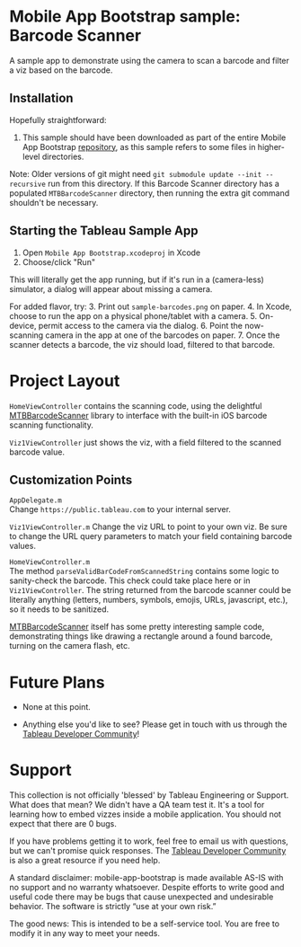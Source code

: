 # Mobile App Bootstrap sample: Barcode Scanner

A sample app to demonstrate using the camera to scan a barcode and filter a viz based on the barcode.

## Installation

Hopefully straightforward:

1. This sample should have been downloaded as part of the entire Mobile App Bootstrap [repository](https://github.com/tableau/mobile-app-bootstrap), as this sample refers to some files in higher-level directories.

Note: Older versions of git might need `git submodule update --init --recursive` run from this directory. If this Barcode Scanner directory has a populated `MTBBarcodeScanner` directory, then running the extra git command shouldn't be necessary.

## Starting the Tableau Sample App

1. Open `Mobile App Bootstrap.xcodeproj` in Xcode
2. Choose/click "Run"

This will literally get the app running, but if it's run in a (camera-less) simulator, a dialog will appear about missing a camera.

For added flavor, try:
3. Print out `sample-barcodes.png` on paper.
4. In Xcode, choose to run the app on a physical phone/tablet with a camera.
5. On-device, permit access to the camera via the dialog.
6. Point the now-scanning camera in the app at one of the barcodes on paper.
7. Once the scanner detects a barcode, the viz should load, filtered to that barcode.

# Project Layout

`HomeViewController` contains the scanning code, using the delightful [MTBBarcodeScanner](https://github.com/mikebuss/MTBBarcodeScanner) library to interface with the built-in iOS barcode scanning functionality.

`Viz1ViewController` just shows the viz, with a field filtered to the scanned barcode value.

## Customization Points

`AppDelegate.m`  
Change `https://public.tableau.com` to your internal server.

`Viz1ViewController.m`
Change the viz URL to point to your own viz. Be sure to change the URL query parameters to match your field containing barcode values.

`HomeViewController.m`  
The method `parseValidBarCodeFromScannedString` contains some logic to sanity-check the barcode. This check could take place here or in `Viz1ViewController`. The string returned from the barcode scanner could be literally anything (letters, numbers, symbols, emojis, URLs, javascript, etc.), so it needs to be sanitized.

[MTBBarcodeScanner](https://github.com/mikebuss/MTBBarcodeScanner) itself has some pretty interesting sample code, demonstrating things like drawing a rectangle around a found barcode, turning on the camera flash, etc. 

# Future Plans

* None at this point.

* Anything else you'd like to see? Please get in touch with us through the [Tableau Developer Community](developer.tableau.com)!


# Support

This collection is not officially 'blessed' by Tableau Engineering or Support. What does that mean? We didn't have a QA team test it. It's a tool for learning how to embed vizzes inside a mobile application. You should not expect that there are 0 bugs.

If you have problems getting it to work, feel free to email us with questions, but we can't promise quick responses. The [Tableau Developer Community](developer.tableau.com) is also a great resource if you need help.

A standard disclaimer: mobile-app-bootstrap is made available AS-IS with no support and no warranty whatsoever. Despite efforts to write good and useful code there may be bugs that cause unexpected and undesirable behavior. The software is strictly “use at your own risk.”

The good news: This is intended to be a self-service tool. You are free to modify it in any way to meet your needs.


